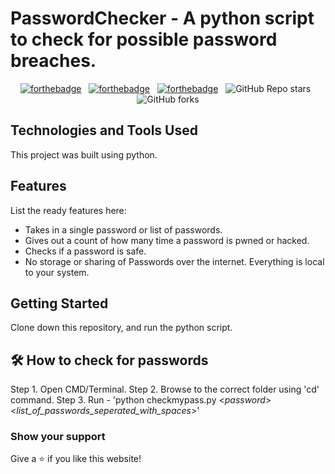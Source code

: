 # PasswordChecker - A python script to check for possible password breaches.

<center>

[![forthebadge](https://forthebadge.com/images/badges/built-with-love.svg)](https://forthebadge.com) &nbsp;
[![forthebadge](https://forthebadge.com/images/badges/made-with-python.svg)](https://forthebadge.com) &nbsp;
[![forthebadge](https://forthebadge.com/images/badges/open-source.svg)](https://forthebadge.com) &nbsp;
![GitHub Repo stars](https://img.shields.io/github/stars/shayanbagchi/shayanb?color=red&logo=github&style=for-the-badge) &nbsp;
![GitHub forks](https://img.shields.io/github/forks/shayanbagchi/shayanb?color=red&logo=github&style=for-the-badge)

</center>

<!-- ## General Information
- Provide general information about your project here.
- What problem does it (intend to) solve?
- What is the purpose of your project?
- Why did you undertake it?
 You don't have to answer all the questions - just the ones relevant to your project. -->


## Technologies and Tools Used
This project was built using python.


## Features
List the ready features here:
- Takes in a single password or list of passwords.
- Gives out a count of how many time a password is pwned or hacked.
- Checks if a password is safe.
- No storage or sharing of Passwords over the internet. Everything is local to your system. 


## Getting Started

Clone down this repository, and run the python script.

## 🛠 How to check for passwords

Step 1. Open CMD/Terminal.
Step 2. Browse to the correct folder using 'cd' command.
Step 3. Run - 'python checkmypass.py <_password_> <or> <_list_of_passwords_seperated_with_spaces_>'


### Show your support

Give a ⭐ if you like this website!


<!-- Optional -->
<!-- ## License -->
<!-- This project is open source and available under the [... License](). -->

<!-- You don't have to include all sections - just the one's relevant to your project -->
